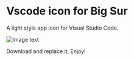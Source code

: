 # Vscode icon for Big Sur
A light style app icon for Visual Studio Code.

![Image text](https://raw.github.com/Baogaitou/vs_code_icns/master/screenshots.png)

Download and replace it, Enjoy!

